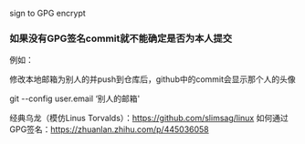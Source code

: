sign to GPG encrypt

### 如果没有GPG签名commit就不能确定是否为本人提交

例如：

修改本地邮箱为别人的并push到仓库后，github中的commit会显示那个人的头像

git --config user.email ‘别人的邮箱'

经典乌龙（模仿Linus Torvalds）：https://github.com/slimsag/linux
如何通过GPG签名：https://zhuanlan.zhihu.com/p/445036058
